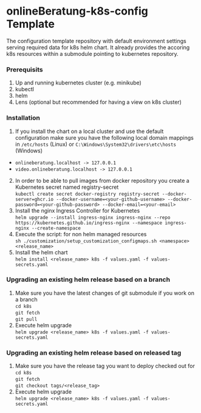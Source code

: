 # onlineBeratung-k8s-config Template
The configuration template repository with default environment settings serving required data for k8s helm chart.
It already provides the accoring k8s resources within a submodule pointing to kubernetes repository.

### Prerequisits
1. Up and running kubernetes cluster (e.g. minikube)
2. kubectl
3. helm
4. Lens (optional but recommended for having a view on k8s cluster)

### Installation
1. If you install the chart on a local cluster and use the default configuration make sure you have 
the following local domain mappings in `/etc/hosts` (Linux) or `C:\Windows\System32\drivers\etc\hosts` (Windows)
- `onlineberatung.localhost -> 127.0.0.1`
- `video.onlineberatung.localhost -> 127.0.0.1`
2. In order to be able to pull images from docker repository you create a Kubernetes secret named registry-secret\
`kubectl create secret docker-registry registry-secret --docker-server=ghcr.io --docker-username=<your-github-username> --docker-password=<your-github-password> --docker-email=<your-email>`
3. Install the nginx Ingress Controller for Kubernetes\
`helm upgrade --install ingress-nginx ingress-nginx --repo https://kubernetes.github.io/ingress-nginx --namespace ingress-nginx --create-namespace`
4. Execute the script: for non helm managed resources\
`sh ./customization/setup_customization_configmaps.sh <namespace> <release_name>`
5. Install the helm chart\
`helm install <release_name> k8s -f values.yaml -f values-secrets.yaml`

### Upgrading an existing helm release based on a branch
1. Make sure you have the latest changes of git submodule if you work on a branch \
`cd k8s`\
`git fetch`\
`git pull`
2. Execute helm upgrade\
`helm upgrade <release_name> k8s -f values.yaml -f values-secrets.yaml`

### Upgrading an existing helm release based on released tag
1. Make sure you have the release tag you want to deploy checked out for \
   `cd k8s`\
   `git fetch`\
   `git checkout tags/<release_tag>`
2. Execute helm upgrade\
   `helm upgrade <release_name> k8s -f values.yaml -f values-secrets.yaml`